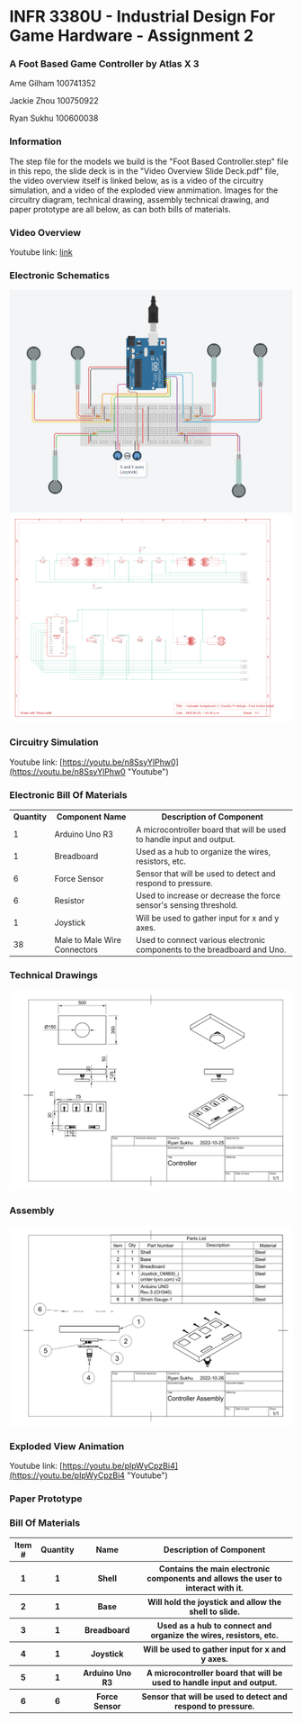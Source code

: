 # INFR 3380U - Industrial Design For Game Hardware - Assignment 2

### A Foot Based Game Controller by Atlas X 3

Ame Gilham 100741352

Jackie Zhou 100750922

Ryan Sukhu 100600038

### Information
The step file for the models we build is the "Foot Based Controller.step" file in this repo, the slide deck is in the "Video Overview Slide Deck.pdf" file, the video overview itself is linked below, as is a video of the circuitry simulation, and a video of the exploded view anmimation. Images for the circuitry diagram, technical drawing, assembly technical drawing, and paper prototype are all below, as can both bills of materials.

### Video Overview
Youtube link: [link](link "Youtube")

### Electronic Schematics

![Schematic1](Images/ElectronicSchematics.png)
![Schematic2](Images/ElectronicSchematics2.png)

### Circuitry Simulation

Youtube link: [https://youtu.be/n8SsyYlPhw0](https://youtu.be/n8SsyYlPhw0 "Youtube")

### Electronic Bill Of Materials

<table style="margin-left: auto; margin-right: auto;">
  <tr><th>Quantity</th>           <th>Component Name</th>                       <th>Description of Component</th></tr>
  <tr><td>1</td>   		  <td>Arduino Uno R3</td>                       <td>A microcontroller board that will be used to handle input and output.</td></tr>
  <tr><td>1</td>   		  <td>Breadboard</td>       	                <td>Used as a hub to organize the wires, resistors, etc.</td></tr>
  <tr><td>6</td>   		  <td>Force Sensor</td>               		<td>Sensor that will be used to detect and respond to pressure.</td></tr>
  <tr><td>6</td>   		  <td>Resistor</td>                   		<td>Used to increase or decrease the force sensor's sensing threshold.</td></tr>
  <tr><td>1</td>                  <td>Joystick</td>                   		<td>Will be used to gather input for x and y axes.</td></tr>
  <tr><td>38</td>                 <td>Male to Male Wire Connectors</td>       	<td>Used to connect various electronic components to the breadboard and Uno.</td></tr>
</table>
 

### Technical Drawings

![TechnicalDrawing](Images/TechnicalDrawing.png)

### Assembly

![Assembly](Images/AssemblyTechnicalDrawing.png)

### Exploded View Animation

Youtube link: [https://youtu.be/pIpWyCpzBi4](https://youtu.be/pIpWyCpzBi4 "Youtube")

### Paper Prototype



### Bill Of Materials

<table style="margin-left: auto; margin-right: auto;">
  <tr><th>Item #</th>           <th>Quantity</th>           <th>Name</th>                       <th>Description of Component</th></tr>
  <tr><th>1</th>                <th>1</th>           	<th>Shell</th>                      <th>Contains the main electronic components and allows the user to interact with it.</th></tr>
  <tr><th>2</th>                <th>1</th>           	<th>Base</th>                       <th>Will hold the joystick and allow the shell to slide.</th></tr>
  <tr><th>3</th>                <th>1</th>           	<th>Breadboard</th>                 <th>Used as a hub to connect and organize the wires, resistors, etc.</th></tr>
  <tr><th>4</th>                <th>1</th>           	<th>Joystick</th>                   <th>Will be used to gather input for x and y axes.</th></tr>
  <tr><th>5</th>                <th>1</th>           	<th>Arduino Uno R3</th>             <th>A microcontroller board that will be used to handle input and output.</th></tr>
  <tr><th>6</th>                <th>6</th>           	<th>Force Sensor</th>               <th>Sensor that will be used to detect and respond to pressure.</th></tr>
</table>